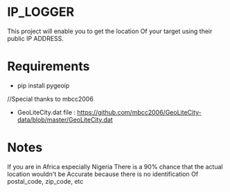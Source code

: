 # IP_LOGGER

This project will enable you to get the location
Of your target using their public IP ADDRESS.

# Requirements
* pip install pygeoip

 //Special thanks to mbcc2006
* GeoLiteCity.dat file : https://github.com/mbcc2006/GeoLiteCity-data/blob/master/GeoLiteCity.dat

# Notes
If you are in Africa especially Nigeria
There is a 90% chance that the actual location wouldn't be
Accurate because there is no identification
Of postal_code, zip_code, etc


